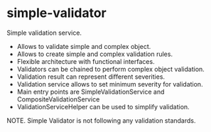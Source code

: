 # simple-validator
Simple validation service.

* Allows to validate simple and complex object.
* Allows to create simple and complex validation rules.
* Flexible architecture with functional interfaces. 
* Validators can be chained to perform complex object validation.
* Validation result can represent different severities.
* Validation service allows to set minimum severity for validation.
* Main entry points are SimpleValidationService and CompositeValidationService
* ValidationServiceHelper can be used to simplify validation.

NOTE. Simple Validator is not following any validation standards.

